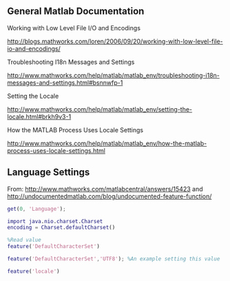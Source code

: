 ## General Matlab Documentation ##

Working with Low Level File I/O and Encodings

http://blogs.mathworks.com/loren/2006/09/20/working-with-low-level-file-io-and-encodings/

Troubleshooting I18n Messages and Settings

http://www.mathworks.com/help/matlab/matlab_env/troubleshooting-i18n-messages-and-settings.html#bsnnwfp-1

Setting the Locale

http://www.mathworks.com/help/matlab/matlab_env/setting-the-locale.html#brkh9v3-1

How the MATLAB Process Uses Locale Settings

http://www.mathworks.com/help/matlab/matlab_env/how-the-matlab-process-uses-locale-settings.html

## Language Settings ##

From: http://www.mathworks.com/matlabcentral/answers/15423
and  http://undocumentedmatlab.com/blog/undocumented-feature-function/

````Matlab
get(0, 'Language');

import java.nio.charset.Charset
encoding = Charset.defaultCharset()

%Read value
feature('DefaultCharacterSet')

feature('DefaultCharacterSet','UTF8'); %An example setting this value

feature('locale')
````
